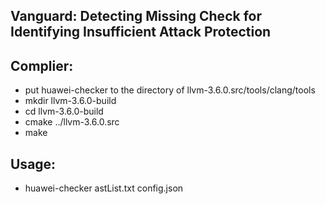 ## Vanguard: Detecting Missing Check for Identifying Insufficient Attack Protection


## Complier:
+ put huawei-checker to the directory of llvm-3.6.0.src/tools/clang/tools
+ mkdir llvm-3.6.0-build
+ cd llvm-3.6.0-build
+ cmake ../llvm-3.6.0.src
+ make


## Usage:
+ huawei-checker astList.txt config.json

